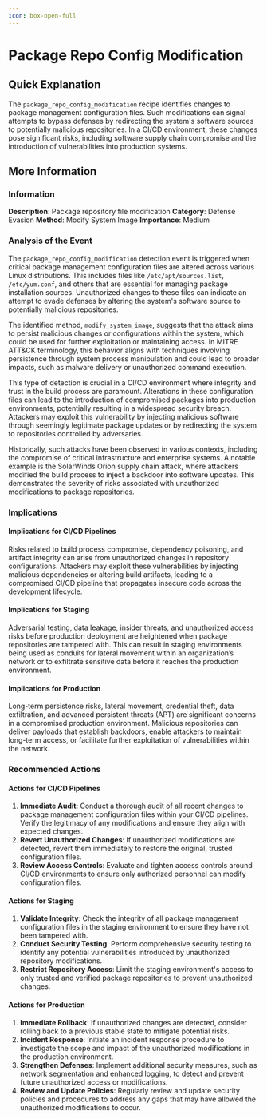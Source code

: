 ```yaml
---
icon: box-open-full
---
```


# Package Repo Config Modification

## Quick Explanation

The `package_repo_config_modification` recipe identifies changes to package management configuration files. Such modifications can signal attempts to bypass defenses by redirecting the system's software sources to potentially malicious repositories. In a CI/CD environment, these changes pose significant risks, including software supply chain compromise and the introduction of vulnerabilities into production systems.

## More Information

### Information

**Description**: Package repository file modification **Category**: Defense Evasion **Method**: Modify System Image **Importance**: Medium

### Analysis of the Event

The `package_repo_config_modification` detection event is triggered when critical package management configuration files are altered across various Linux distributions. This includes files like `/etc/apt/sources.list`, `/etc/yum.conf`, and others that are essential for managing package installation sources. Unauthorized changes to these files can indicate an attempt to evade defenses by altering the system's software source to potentially malicious repositories.

The identified method, `modify_system_image`, suggests that the attack aims to persist malicious changes or configurations within the system, which could be used for further exploitation or maintaining access. In MITRE ATT\&CK terminology, this behavior aligns with techniques involving persistence through system process manipulation and could lead to broader impacts, such as malware delivery or unauthorized command execution.

This type of detection is crucial in a CI/CD environment where integrity and trust in the build process are paramount. Alterations in these configuration files can lead to the introduction of compromised packages into production environments, potentially resulting in a widespread security breach. Attackers may exploit this vulnerability by injecting malicious software through seemingly legitimate package updates or by redirecting the system to repositories controlled by adversaries.

Historically, such attacks have been observed in various contexts, including the compromise of critical infrastructure and enterprise systems. A notable example is the SolarWinds Orion supply chain attack, where attackers modified the build process to inject a backdoor into software updates. This demonstrates the severity of risks associated with unauthorized modifications to package repositories.

### Implications

#### Implications for CI/CD Pipelines

Risks related to build process compromise, dependency poisoning, and artifact integrity can arise from unauthorized changes in repository configurations. Attackers may exploit these vulnerabilities by injecting malicious dependencies or altering build artifacts, leading to a compromised CI/CD pipeline that propagates insecure code across the development lifecycle.

#### Implications for Staging

Adversarial testing, data leakage, insider threats, and unauthorized access risks before production deployment are heightened when package repositories are tampered with. This can result in staging environments being used as conduits for lateral movement within an organization’s network or to exfiltrate sensitive data before it reaches the production environment.

#### Implications for Production

Long-term persistence risks, lateral movement, credential theft, data exfiltration, and advanced persistent threats (APT) are significant concerns in a compromised production environment. Malicious repositories can deliver payloads that establish backdoors, enable attackers to maintain long-term access, or facilitate further exploitation of vulnerabilities within the network.

### Recommended Actions

#### Actions for CI/CD Pipelines

1. **Immediate Audit**: Conduct a thorough audit of all recent changes to package management configuration files within your CI/CD pipelines. Verify the legitimacy of any modifications and ensure they align with expected changes.
2. **Revert Unauthorized Changes**: If unauthorized modifications are detected, revert them immediately to restore the original, trusted configuration files.
3. **Review Access Controls**: Evaluate and tighten access controls around CI/CD environments to ensure only authorized personnel can modify configuration files.

#### Actions for Staging

1. **Validate Integrity**: Check the integrity of all package management configuration files in the staging environment to ensure they have not been tampered with.
2. **Conduct Security Testing**: Perform comprehensive security testing to identify any potential vulnerabilities introduced by unauthorized repository modifications.
3. **Restrict Repository Access**: Limit the staging environment's access to only trusted and verified package repositories to prevent unauthorized changes.

#### Actions for Production

1. **Immediate Rollback**: If unauthorized changes are detected, consider rolling back to a previous stable state to mitigate potential risks.
2. **Incident Response**: Initiate an incident response procedure to investigate the scope and impact of the unauthorized modifications in the production environment.
3. **Strengthen Defenses**: Implement additional security measures, such as network segmentation and enhanced logging, to detect and prevent future unauthorized access or modifications.
4. **Review and Update Policies**: Regularly review and update security policies and procedures to address any gaps that may have allowed the unauthorized modifications to occur.
